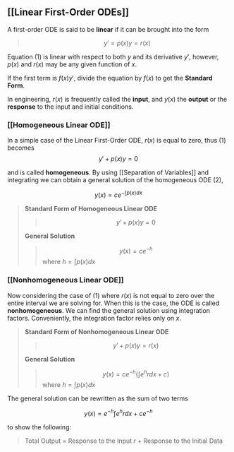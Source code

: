 ## [[Linear First-Order ODEs]]

A first-order ODE is said to be **linear** if it can be brought into the form

> $$y' = p(x)y = r(x) \tag{1}$$

Equation $(1)$ is linear with respect to both $y$ and its derivative $y'$, however, $p(x)$ and $r(x)$ may be any given function of $x$.

If the first term is $f(x)y'$, divide the equation by $f(x)$ to get the **Standard Form**.

In engineering, $r(x)$ is frequently called the **input**, and $y(x)$ the **output** or the **response** to the input and initial conditions.

### [[Homogeneous Linear ODE]]

 In a simple case of the Linear First-Order ODE, $r(x)$ is equal to zero, thus $(1)$ becomes
$$y' + p(x)y = 0 \tag{2}$$

and is called **homogeneous**. By using [[Separation of Variables]] and integrating we can obtain a general solution of the homogeneous ODE $(2)$,

$$y(x) = ce^{-\int p(x)dx} \tag{3}$$

> **Standard Form of Homogeneous Linear ODE**
> > $$y' + p(x)y = 0 $$
>
> **General Solution**
> > $$y(x) = ce^{-h}$$
> > where $h = \int p(x) dx$

### [[Nonhomogeneous Linear ODE]]

Now considering the case of $(1)$ where $r(x)$ is not equal to zero over the entire interval we are solving for. When this is the case, the ODE is called **nonhomogeneous**. We can find the general solution using integration factors. Conveniently, the integration factor relies only on $x$.

> **Standard Form of Nonhomogeneous Linear ODE**
> > $$y' + p(x)y = r(x) $$
>
> **General Solution**
> > $$y(x) = ce^{-h}(\int e^h r dx + c)$$
> > where $h = \int p(x) dx$

The general solution can be rewritten as the sum of two terms

$$y(x) = e^{-h}\int e^h r dx + ce^{-h}$$

to show the following:

> Total Output = Response to the Input $r$ + Response to the Initial Data